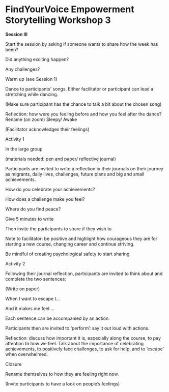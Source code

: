 # FindYourVoice Empowerment Storytelling Workshop 3

**Session III**

Start the session by asking if someone wants to share how the week has been?

Did anything exciting happen?

Any challenges?

Warm up \(see Session 1\)

Dance to participants’ songs. Either facilitator or participant can lead a stretching while dancing.

\(Make sure participant has the chance to talk a bit about the chosen song\)

Reflection: how were you feeling before and how you feel after the dance? Rename \(on zoom\) Sleepy/ Awake

\(Facilitator acknowledges their feelings\)

Activity 1

In the large group

\(materials needed: pen and paper/ reflective journal\)

Participants are invited to write a reflection in their journals on their journey as migrants, daily lives, challenges, future plans and big and small achievements.

How do you celebrate your achievements?

How does a challenge make you feel?

Where do you find peace?

Give 5 minutes to write

Then invite the participants to share if they wish to

Note to facilitator: be positive and highlight how courageous they are for starting a new course, changing career and continue striving.

Be mindful of creating psychological safety to start sharing.

Activity 2

Following their journal reflection, participants are invited to think about and complete the two sentences:

\(Write on paper\)

When I want to escape I…

And it makes me feel….

Each sentence can be accompanied by an action.

Participants then are invited to ‘perform’: say it out loud with actions.

Reflection: discuss how important it is, especially along the course, to pay attention to how we feel. Talk about the importance of celebrating achievements, to positively face challenges, to ask for help, and to ‘escape’ when overwhelmed.

Closure

Rename themselves to how they are feeling right now.

\(Invite participants to have a look on people’s feelings\)

